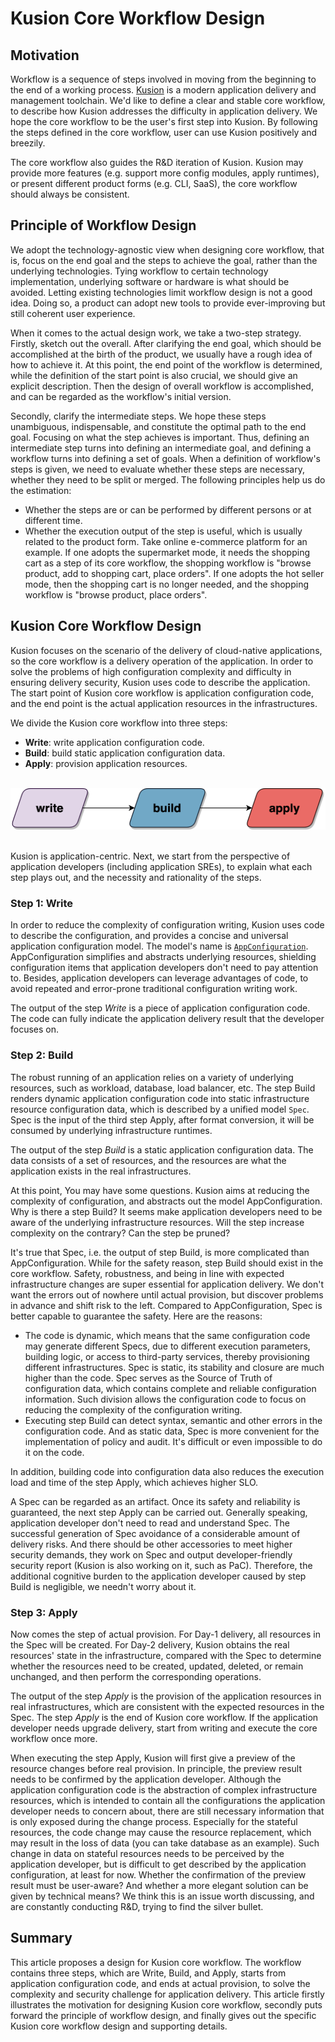 # Kusion Core Workflow Design

## Motivation

Workflow is a sequence of steps involved in moving from the beginning to the end of a working process. [Kusion](https://www.kusionstack.io/docs/) is a modern application delivery and management toolchain. We'd like to define a clear and stable core workflow, to describe how Kusion addresses the difficulty in application delivery. We hope the core workflow to be the user's first step into Kusion. By following the steps defined in the core workflow, user can use Kusion positively and breezily.

The core workflow also guides the R&D iteration of Kusion. Kusion may provide more features (e.g. support more config modules, apply runtimes), or present different product forms (e.g. CLI, SaaS), the core workflow should always be consistent.

## Principle of Workflow Design

We adopt the technology-agnostic view when designing core workflow, that is, focus on the end goal and the steps to achieve the goal, rather than the underlying technologies. Tying workflow to certain technology implementation, underlying software or hardware is what should be avoided. Letting existing technologies limit workflow design is not a good idea. Doing so, a product can adopt new tools to provide ever-improving but still coherent user experience.

When it comes to the actual design work, we take a two-step strategy. Firstly, sketch out the overall. After clarifying the end goal, which should be accomplished at the birth of the product, we usually have a rough idea of how to achieve it. At this point, the end point of the workflow is determined, while the definition of the start point is also crucial, we should give an explicit description. Then the design of overall workflow is accomplished, and can be regarded as the workflow's initial version.

Secondly, clarify the intermediate steps. We hope these steps unambiguous, indispensable, and constitute the optimal path to the end goal. Focusing on what the step achieves is important. Thus, defining an intermediate step turns into defining an intermediate goal, and defining a workflow turns into defining a set of goals. When a definition of workflow's steps is given, we need to evaluate whether these steps are necessary, whether they need to be split or merged. The following principles help us do the estimation:

- Whether the steps are or can be performed by different persons or at different time.
- Whether the execution output of the step is useful, which is usually related to the product form. Take online e-commerce platform for an example. If one adopts the supermarket mode, it needs the shopping cart as a step of its core workflow, the shopping workflow is "browse product, add to shopping cart, place orders". If one adopts the hot seller mode, then the shopping cart is no longer needed, and the shopping workflow is "browse product, place orders".  

## Kusion Core Workflow Design

Kusion focuses on the scenario of the delivery of cloud-native applications, so the core workflow is a delivery operation of the application. In order to solve the problems of high configuration complexity and difficulty in ensuring delivery security, Kusion uses code to describe the application. The start point of Kusion core workflow is application configuration code, and the end point is the actual application resources in the infrastructures.

We divide the Kusion core workflow into three steps:

- **Write**: write application configuration code.
- **Build**: build static application configuration data.
- **Apply**: provision application resources.


<br />![core_workflow](core_workflow.png)

<br />
Kusion is application-centric. Next, we start from the perspective of application developers (including application SREs), to explain what each step plays out, and the necessity and rationality of the steps.

### Step 1: Write
 
In order to reduce the complexity of configuration writing, Kusion uses code to describe the configuration, and provides a concise and universal application configuration model. The model's name is [`AppConfiguration`](https://www.kusionstack.io/docs/concepts/app-configuration). AppConfiguration simplifies and abstracts underlying resources, shielding configuration items that application developers don't need to pay attention to. Besides, application developers can leverage advantages of code, to avoid repeated and error-prone traditional configuration writing work.

The output of the step *Write* is a piece of application configuration code. The code can fully indicate the application delivery result that the developer focuses on.

### Step 2: Build

The robust running of an application relies on a variety of underlying resources, such as workload, database, load balancer, etc. The step Build renders dynamic application configuration code into static infrastructure resource configuration data, which is described by a unified model `Spec`. Spec is the input of the third step Apply, after format conversion, it will be consumed by underlying infrastructure runtimes.

The output of the step *Build* is a static application configuration data. The data consists of a set of resources, and the resources are what the application exists in the real infrastructures.

At this point, You may have some questions. Kusion aims at reducing the complexity of configuration, and abstracts out the model AppConfiguration. Why is there a step Build? It seems make application developers need to be aware of the underlying infrastructure resources. Will the step increase complexity on the contrary? Can the step be pruned? 

It's true that Spec, i.e. the output of step Build, is more complicated than AppConfiguration. While for the safety reason, step Build should exist in the core workflow. Safety, robustness, and being in line with expected infrastructure changes are super essential for application delivery. We don't want the errors out of nowhere until actual provision, but discover problems in advance and shift risk to the left. Compared to AppConfiguration, Spec is better capable to guarantee the safety. Here are the reasons:

- The code is dynamic, which means that the same configuration code may generate different Specs, due to different execution parameters, building logic, or access to third-party services, thereby provisioning different infrastructures. Spec is static, its stability and closure are much higher than the code. Spec serves as the Source of Truth of configuration data, which contains complete and reliable configuration information. Such division allows the configuration code to focus on reducing the complexity of the configuration writing.
- Executing step Build can detect syntax, semantic and other errors in the configuration code. And as static data, Spec is more convenient for the implementation of policy and audit. It's difficult or even impossible to do it on the code.

In addition, building code into configuration data also reduces the execution load and time of the step Apply, which achieves higher SLO.

A Spec can be regarded as an artifact. Once its safety and reliability is guaranteed, the next step Apply can be carried out. Generally speaking, application developer don't need to read and understand Spec. The successful generation of Spec avoidance of a considerable amount of delivery risks. And there should be other accessories to meet higher security demands, they work on Spec and output developer-friendly security report (Kusion is also working on it, such as PaC). Therefore, the additional cognitive burden to the application developer caused by step Build is negligible, we needn't worry about it.

### Step 3: Apply

Now comes the step of actual provision. For Day-1 delivery, all resources in the Spec will be created. For Day-2 delivery, Kusion obtains the real resources' state in the infrastructure, compared with the Spec to determine whether the resources need to be created, updated, deleted, or remain unchanged, and then perform the corresponding operations.

The output of the step *Apply* is the provision of the application resources in real infrastructures, which are consistent with the expected resources in the Spec. The step *Apply* is the end of Kusion core workflow. If the application developer needs upgrade delivery, start from writing and execute the core workflow once more.

When executing the step Apply, Kusion will first give a preview of the resource changes before real provision. In principle, the preview result needs to be confirmed by the application developer. Although the application configuration code is the abstraction of complex infrastructure resources, which is intended to contain all the configurations the application developer needs to concern about, there are still necessary information that is only exposed during the change process. Especially for the stateful resources, the code change may cause the resource replacement, which may result in the loss of data (you can take database as an example). Such change in data on stateful resources needs to be perceived by the application developer, but is difficult to get described by the application configuration, at least for now. Whether the confirmation of the preview result must be user-aware? And whether a more elegant solution can be given by technical means? We think this is an issue worth discussing, and are constantly conducting R&D, trying to find the silver bullet.

## Summary

This article proposes a design for Kusion core workflow. The workflow contains three steps, which are Write, Build, and Apply, starts from application configuration code, and ends at actual provision, to solve the complexity and security challenge for application delivery. This article firstly illustrates the motivation for designing Kusion core workflow, secondly puts forward the principle of workflow design, and finally gives out the specific Kusion core workflow design and supporting details.
